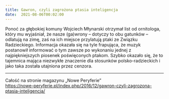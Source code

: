 ```yaml
---
title: Gawron, czyli zagrożona ptasia inteligencja
date:  2021-08-06T00:02:00
---
```

Ponoć za głębokiej komuny Wojciech Młynarski otrzymał list od ornitologa, który mu wyjaśniał, że nasze (ga)wrony – dotyczy to obu gatunków – odlatują na zimę, zaś na ich miejsce przylatują ptaki ze Związku Radzieckiego. Informacja okazała się na tyle frapująca, że muzyk postanowił informować o tym zawsze po wykonaniu jednej z najpiękniejszych piosenek poświęconych ptakom. Szybko okazało się, że to tajemnica mająca niezwykłe znaczenie dla stosunków polsko-radzieckich i jako taka została utajniona przez cenzora.

***

Całość na stronie magazynu „Nowe Peryferie”  
<https://nowe-peryferie.pl/index.php/2016/12/gawron-czyli-zagrozona-ptasia-inteligencja/>